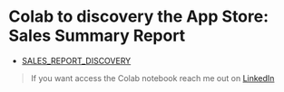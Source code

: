 # Colab to discovery the App Store: Sales Summary Report 

- [SALES_REPORT_DISCOVERY](https://colab.research.google.com/drive/1kq942426LgkWh22uVpMjMgh1kgevVdOa?usp=sharing)

> If you want access the Colab notebook reach me out on [LinkedIn](https://www.linkedin.com/in/mateusos/)